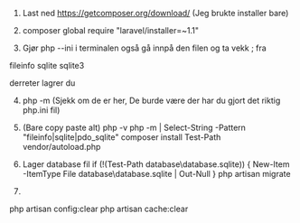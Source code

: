 1. Last ned https://getcomposer.org/download/ (Jeg brukte installer bare)
2. composer global require "laravel/installer=~1.1"

3. Gjør php --ini i terminalen også gå innpå den filen og ta vekk ; fra

fileinfo
sqlite
sqlite3

derreter lagrer du

4. php -m (Sjekk om de er her, De burde være der har du gjort det riktig php.ini fil)

5. (Bare copy paste alt)
php -v
php -m | Select-String -Pattern "fileinfo|sqlite|pdo_sqlite"
composer install
Test-Path vendor/autoload.php 

6. Lager database fil
if (!(Test-Path database\database.sqlite)) { New-Item -ItemType File database\database.sqlite | Out-Null }
php artisan migrate


7. 
php artisan config:clear
php artisan cache:clear